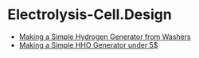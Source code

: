 # Electrolysis-Cell.Design
- [Making a Simple Hydrogen Generator from Washers](https://youtu.be/RY08xO-_11w)
- [Making a Simple HHO Generator under 5$](https://youtu.be/kfYiQVzB3Cg)
